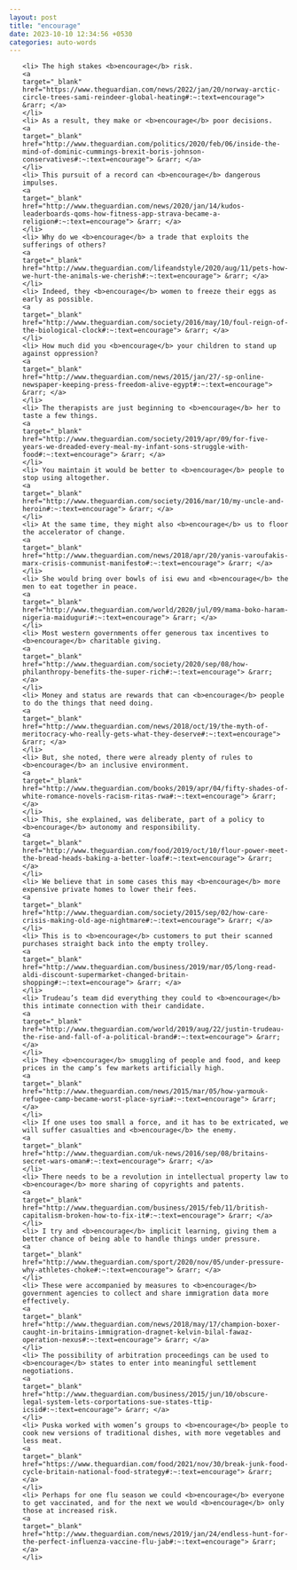 ```yaml
---
layout: post
title: "encourage"
date: 2023-10-10 12:34:56 +0530
categories: auto-words
---
```

<ol>

    <li> The high stakes <b>encourage</b> risk.
    <a 
    target="_blank" 
    href="https://www.theguardian.com/news/2022/jan/20/norway-arctic-circle-trees-sami-reindeer-global-heating#:~:text=encourage"> &rarr; </a>
    </li>
    <li> As a result, they make or <b>encourage</b> poor decisions.
    <a 
    target="_blank" 
    href="http://www.theguardian.com/politics/2020/feb/06/inside-the-mind-of-dominic-cummings-brexit-boris-johnson-conservatives#:~:text=encourage"> &rarr; </a>
    </li>
    <li> This pursuit of a record can <b>encourage</b> dangerous impulses.
    <a 
    target="_blank" 
    href="http://www.theguardian.com/news/2020/jan/14/kudos-leaderboards-qoms-how-fitness-app-strava-became-a-religion#:~:text=encourage"> &rarr; </a>
    </li>
    <li> Why do we <b>encourage</b> a trade that exploits the sufferings of others?
    <a 
    target="_blank" 
    href="http://www.theguardian.com/lifeandstyle/2020/aug/11/pets-how-we-hurt-the-animals-we-cherish#:~:text=encourage"> &rarr; </a>
    </li>
    <li> Indeed, they <b>encourage</b> women to freeze their eggs as early as possible.
    <a 
    target="_blank" 
    href="http://www.theguardian.com/society/2016/may/10/foul-reign-of-the-biological-clock#:~:text=encourage"> &rarr; </a>
    </li>
    <li> How much did you <b>encourage</b> your children to stand up against oppression?
    <a 
    target="_blank" 
    href="http://www.theguardian.com/news/2015/jan/27/-sp-online-newspaper-keeping-press-freedom-alive-egypt#:~:text=encourage"> &rarr; </a>
    </li>
    <li> The therapists are just beginning to <b>encourage</b> her to taste a few things.
    <a 
    target="_blank" 
    href="http://www.theguardian.com/society/2019/apr/09/for-five-years-we-dreaded-every-meal-my-infant-sons-struggle-with-food#:~:text=encourage"> &rarr; </a>
    </li>
    <li> You maintain it would be better to <b>encourage</b> people to stop using altogether.
    <a 
    target="_blank" 
    href="http://www.theguardian.com/society/2016/mar/10/my-uncle-and-heroin#:~:text=encourage"> &rarr; </a>
    </li>
    <li> At the same time, they might also <b>encourage</b> us to floor the accelerator of change.
    <a 
    target="_blank" 
    href="http://www.theguardian.com/news/2018/apr/20/yanis-varoufakis-marx-crisis-communist-manifesto#:~:text=encourage"> &rarr; </a>
    </li>
    <li> She would bring over bowls of isi ewu and <b>encourage</b> the men to eat together in peace.
    <a 
    target="_blank" 
    href="http://www.theguardian.com/world/2020/jul/09/mama-boko-haram-nigeria-maiduguri#:~:text=encourage"> &rarr; </a>
    </li>
    <li> Most western governments offer generous tax incentives to <b>encourage</b> charitable giving.
    <a 
    target="_blank" 
    href="http://www.theguardian.com/society/2020/sep/08/how-philanthropy-benefits-the-super-rich#:~:text=encourage"> &rarr; </a>
    </li>
    <li> Money and status are rewards that can <b>encourage</b> people to do the things that need doing.
    <a 
    target="_blank" 
    href="http://www.theguardian.com/news/2018/oct/19/the-myth-of-meritocracy-who-really-gets-what-they-deserve#:~:text=encourage"> &rarr; </a>
    </li>
    <li> But, she noted, there were already plenty of rules to <b>encourage</b> an inclusive environment.
    <a 
    target="_blank" 
    href="http://www.theguardian.com/books/2019/apr/04/fifty-shades-of-white-romance-novels-racism-ritas-rwa#:~:text=encourage"> &rarr; </a>
    </li>
    <li> This, she explained, was deliberate, part of a policy to <b>encourage</b> autonomy and responsibility.
    <a 
    target="_blank" 
    href="http://www.theguardian.com/food/2019/oct/10/flour-power-meet-the-bread-heads-baking-a-better-loaf#:~:text=encourage"> &rarr; </a>
    </li>
    <li> We believe that in some cases this may <b>encourage</b> more expensive private homes to lower their fees.
    <a 
    target="_blank" 
    href="http://www.theguardian.com/society/2015/sep/02/how-care-crisis-making-old-age-nightmare#:~:text=encourage"> &rarr; </a>
    </li>
    <li> This is to <b>encourage</b> customers to put their scanned purchases straight back into the empty trolley.
    <a 
    target="_blank" 
    href="http://www.theguardian.com/business/2019/mar/05/long-read-aldi-discount-supermarket-changed-britain-shopping#:~:text=encourage"> &rarr; </a>
    </li>
    <li> Trudeau’s team did everything they could to <b>encourage</b> this intimate connection with their candidate.
    <a 
    target="_blank" 
    href="http://www.theguardian.com/world/2019/aug/22/justin-trudeau-the-rise-and-fall-of-a-political-brand#:~:text=encourage"> &rarr; </a>
    </li>
    <li> They <b>encourage</b> smuggling of people and food, and keep prices in the camp’s few markets artificially high.
    <a 
    target="_blank" 
    href="http://www.theguardian.com/news/2015/mar/05/how-yarmouk-refugee-camp-became-worst-place-syria#:~:text=encourage"> &rarr; </a>
    </li>
    <li> If one uses too small a force, and it has to be extricated, we will suffer casualties and <b>encourage</b> the enemy.
    <a 
    target="_blank" 
    href="http://www.theguardian.com/uk-news/2016/sep/08/britains-secret-wars-oman#:~:text=encourage"> &rarr; </a>
    </li>
    <li> There needs to be a revolution in intellectual property law to <b>encourage</b> more sharing of copyrights and patents.
    <a 
    target="_blank" 
    href="http://www.theguardian.com/business/2015/feb/11/british-capitalism-broken-how-to-fix-it#:~:text=encourage"> &rarr; </a>
    </li>
    <li> I try and <b>encourage</b> implicit learning, giving them a better chance of being able to handle things under pressure.
    <a 
    target="_blank" 
    href="http://www.theguardian.com/sport/2020/nov/05/under-pressure-why-athletes-choke#:~:text=encourage"> &rarr; </a>
    </li>
    <li> These were accompanied by measures to <b>encourage</b> government agencies to collect and share immigration data more effectively.
    <a 
    target="_blank" 
    href="http://www.theguardian.com/news/2018/may/17/champion-boxer-caught-in-britains-immigration-dragnet-kelvin-bilal-fawaz-operation-nexus#:~:text=encourage"> &rarr; </a>
    </li>
    <li> The possibility of arbitration proceedings can be used to <b>encourage</b> states to enter into meaningful settlement negotiations.
    <a 
    target="_blank" 
    href="http://www.theguardian.com/business/2015/jun/10/obscure-legal-system-lets-corportations-sue-states-ttip-icsid#:~:text=encourage"> &rarr; </a>
    </li>
    <li> Puska worked with women’s groups to <b>encourage</b> people to cook new versions of traditional dishes, with more vegetables and less meat.
    <a 
    target="_blank" 
    href="https://www.theguardian.com/food/2021/nov/30/break-junk-food-cycle-britain-national-food-strategy#:~:text=encourage"> &rarr; </a>
    </li>
    <li> Perhaps for one flu season we could <b>encourage</b> everyone to get vaccinated, and for the next we would <b>encourage</b> only those at increased risk.
    <a 
    target="_blank" 
    href="http://www.theguardian.com/news/2019/jan/24/endless-hunt-for-the-perfect-influenza-vaccine-flu-jab#:~:text=encourage"> &rarr; </a>
    </li>